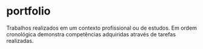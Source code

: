 # portfolio

Trabalhos realizados em um contexto profissional ou de estudos. Em ordem cronológica demonstra competências adquiridas através de tarefas realizadas.
